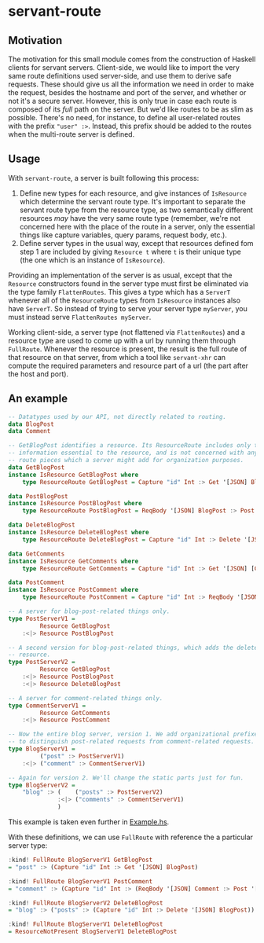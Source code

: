 # servant-route

## Motivation

The motivation for this small module comes from the construction of Haskell
clients for servant servers. Client-side, we would like to import the very
same route definitions used server-side, and use them to derive safe requests.
These should give us all the information we need in order to make the request,
besides the hostname and port of the server, and whether or not it's a secure
server. However, this is only true in case each route is composed of its
*full* path on the server. But we'd like routes to be as slim as possible.
There's no need, for instance, to define all user-related routes with the
prefix `"user" :>`. Instead, this prefix should be added to the routes when
the multi-route server is defined.

## Usage

With `servant-route`, a server is built following this process:

  1. Define new types for each resource, and give instances of `IsResource`
     which determine the servant route type. It's important to separate the
     servant route type from the resource type, as two semantically different
     resources *may* have the very same route type (remember, we're not
     concerned here with the place of the route in a server, only the essential
     things like capture variables, query params, request body, etc.).
  2. Define server types in the usual way, except that resources defined fom
     step 1 are included by giving `Resource t` where `t` is their unique type
     (the one which is an instance of `IsResource`).

Providing an implementation of the server is as usual, except that the
`Resource` constructors found in the server type must first be eliminated
via the type family `FlattenRoutes`. This gives a type which has a `ServerT`
whenever all of the `ResourceRoute` types from `IsResource` instances
also have `ServerT`. So instead of trying to serve your server type `myServer`,
you must instead serve `FlattenRoutes myServer`.

Working client-side, a server type (not flattened via `FlattenRoutes`) and a
resource type are used to come up with a url by running them through `FullRoute`. 
Whenever the resource is present, the result is the full route of that
resource on that server, from which a tool like `servant-xhr` can compute
the required parameters and resource part of a url (the part after the host and
port).

## An example

```Haskell
-- Datatypes used by our API, not directly related to routing.
data BlogPost
data Comment

-- GetBlogPost identifies a resource. Its ResourceRoute includes only the
-- information essential to the resource, and is not concerned with any static
-- route pieces which a server might add for organization purposes.
data GetBlogPost
instance IsResource GetBlogPost where
    type ResourceRoute GetBlogPost = Capture "id" Int :> Get '[JSON] BlogPost

data PostBlogPost
instance IsResource PostBlogPost where
    type ResourceRoute PostBlogPost = ReqBody '[JSON] BlogPost :> Post '[JSON] Int

data DeleteBlogPost
instance IsResource DeleteBlogPost where
    type ResourceRoute DeleteBlogPost = Capture "id" Int :> Delete '[JSON] BlogPost

data GetComments
instance IsResource GetComments where
    type ResourceRoute GetComments = Capture "id" Int :> Get '[JSON] [Comment]

data PostComment
instance IsResource PostComment where
    type ResourceRoute PostComment = Capture "id" Int :> ReqBody '[JSON] Comment :> Post '[JSON] Int

-- A server for blog-post-related things only.
type PostServerV1 =
         Resource GetBlogPost
    :<|> Resource PostBlogPost

-- A second version for blog-post-related things, which adds the delete
-- resource.
type PostServerV2 =
         Resource GetBlogPost
    :<|> Resource PostBlogPost
    :<|> Resource DeleteBlogPost

-- A server for comment-related things only.
type CommentServerV1 =
         Resource GetComments
    :<|> Resource PostComment

-- Now the entire blog server, version 1. We add organizational prefixes
-- to distinguish post-related requests from comment-related requests.
type BlogServerV1 =
         ("post" :> PostServerV1)
    :<|> ("comment" :> CommentServerV1)

-- Again for version 2. We'll change the static parts just for fun.
type BlogServerV2 =
    "blog" :> (    ("posts" :> PostServerV2)
              :<|> ("comments" :> CommentServerV1)
              )
```

This example is taken even further in [Example.hs](./Example.hs).

With these definitions, we can use `FullRoute` with reference the a particular
server type:

```Haskell
:kind! FullRoute BlogServerV1 GetBlogPost
= "post" :> (Capture "id" Int :> Get '[JSON] BlogPost)

:kind! FullRoute BlogServerV1 PostComment
= "comment" :> (Capture "id" Int :> (ReqBody '[JSON] Comment :> Post '[JSON] ()))

:kind! FullRoute BlogServerV2 DeleteBlogPost
= "blog" :> ("posts" :> (Capture "id" Int :> Delete '[JSON] BlogPost))

:kind! FullRoute BlogServerV1 DeleteBlogPost
= ResourceNotPresent BlogServerV1 DeleteBlogPost
```
